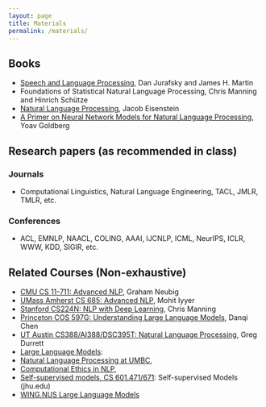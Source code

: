 ```yaml
---
layout: page
title: Materials
permalink: /materials/
---
```



## Books

* [Speech and Language Processing](https://web.stanford.edu/~jurafsky/slp3/), Dan Jurafsky and James H. Martin
* Foundations of Statistical Natural Language Processing, Chris Manning and Hinrich Schütze
* [Natural Language Processing](https://github.com/jacobeisenstein/gt-nlp-class/blob/master/notes/eisenstein-nlp-notes.pdf), Jacob Eisenstein
* [A Primer on Neural Network Models for Natural Language Processing](http://u.cs.biu.ac.il/~yogo/nnlp.pdf), Yoav Goldberg

## Research papers (as recommended in class)

### Journals
* Computational Linguistics, Natural Language Engineering, TACL, JMLR, TMLR, etc.

### Conferences
* ACL, EMNLP, NAACL, COLING, AAAI, IJCNLP, ICML, NeurIPS, ICLR, WWW, KDD, SIGIR, etc. 

## Related Courses (Non-exhaustive)

* [CMU CS 11-711: Advanced NLP](http://www.phontron.com/class/anlp2022/), Graham Neubig
* [UMass Amherst CS 685: Advanced NLP](https://people.cs.umass.edu/~miyyer/cs685/), Mohit Iyyer 
* [Stanford CS224N: NLP with Deep Learning](http://web.stanford.edu/class/cs224n/), Chris Manning
* [Princeton COS 597G: Understanding Large Language Models](https://www.cs.princeton.edu/courses/archive/fall22/cos597G/), Danqi Chen
* [UT Austin CS388/AI388/DSC395T: Natural Language Processing](https://www.cs.utexas.edu/~gdurrett/courses/online-course/materials.html), Greg Durrett 
* [Large Language Models](https://stanford-cs324.github.io/winter2022/): 
* [Natural Language Processing at UMBC](https://laramartin.net/NLP-class/), 
* [Computational Ethics in NLP](https://demo.clab.cs.cmu.edu/ethical_nlp/), 
* [Self-supervised models, CS 601.471/671](): Self-supervised Models (jhu.edu)
* [WING.NUS Large Language Models](https://wing-nus.github.io/cs6101/)

